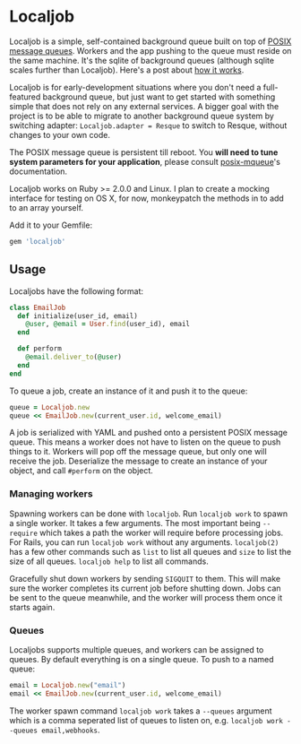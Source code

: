 # Localjob

Localjob is a simple, self-contained background queue built on top of [POSIX
message queues][pmq]. Workers and the app pushing to the queue must reside on
the same machine. It's the sqlite of background queues (although sqlite scales
further than Localjob). Here's a post about [how it works][blog].

Localjob is for early-development situations where you don't need a
full-featured background queue, but just want to get started with something
simple that does not rely on any external services. A bigger goal with the
project is to be able to migrate to another background queue system by switching
adapter: `Localjob.adapter = Resque` to switch to Resque, without changes to
your own code.

The POSIX message queue is persistent till reboot. You **will need to tune system
parameters for your application**, please consult [posix-mqueue][pmq-gem]'s
documentation.

Localjob works on Ruby >= 2.0.0 and Linux. I plan to create a mocking interface
for testing on OS X, for now, monkeypatch the methods in to add to an array
yourself.

Add it to your Gemfile:

```ruby
gem 'localjob'
```

## Usage

Localjobs have the following format:

```ruby
class EmailJob
  def initialize(user_id, email)
    @user, @email = User.find(user_id), email
  end

  def perform
    @email.deliver_to(@user)
  end
end
```

To queue a job, create an instance of it and push it to the queue:

```ruby
queue = Localjob.new
queue << EmailJob.new(current_user.id, welcome_email)
```

A job is serialized with YAML and pushed onto a persistent POSIX message queue.
This means a worker does not have to listen on the queue to push things to it.
Workers will pop off the message queue, but only one will receive the job.
Deserialize the message to create an instance of your object, and call
`#perform` on the object.

### Managing workers

Spawning workers can be done with `localjob`. Run `localjob work` to spawn a
single worker. It takes a few arguments. The most important being `--require`
which takes a path the worker will require before processing jobs. For Rails,
you can run `localjob work` without any arguments. `localjob(2)` has a few other
commands such as `list` to list all queues and `size` to list the size of all
queues. `localjob help` to list all commands.

Gracefully shut down workers by sending `SIGQUIT` to them. This will make sure
the worker completes its current job before shutting down. Jobs can be sent to
the queue meanwhile, and the worker will process them once it starts again.

### Queues

Localjobs supports multiple queues, and workers can be assigned to queues. By
default everything is on a single queue. To push to a named queue:

```ruby
email = Localjob.new("email")
email << EmailJob.new(current_user.id, welcome_email)
```

The worker spawn command `localjob work` takes a `--queues` argument which is a
comma seperated list of queues to listen on, e.g. `localjob work --queues email,webhooks`.

[pmq]: http://linux.die.net/man/7/mq_overview
[pmq-gem]: https://github.com/Sirupsen/posix-mqueue
[blog]: http://sirupsen.com/unix-background-queue/
